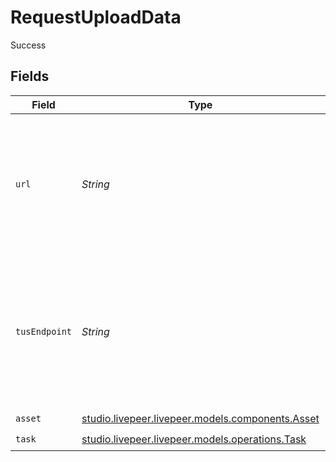 # RequestUploadData

Success


## Fields

| Field                                                                                                                                                                                                       | Type                                                                                                                                                                                                        | Required                                                                                                                                                                                                    | Description                                                                                                                                                                                                 | Example                                                                                                                                                                                                     |
| ----------------------------------------------------------------------------------------------------------------------------------------------------------------------------------------------------------- | ----------------------------------------------------------------------------------------------------------------------------------------------------------------------------------------------------------- | ----------------------------------------------------------------------------------------------------------------------------------------------------------------------------------------------------------- | ----------------------------------------------------------------------------------------------------------------------------------------------------------------------------------------------------------- | ----------------------------------------------------------------------------------------------------------------------------------------------------------------------------------------------------------- |
| `url`                                                                                                                                                                                                       | *String*                                                                                                                                                                                                    | :heavy_check_mark:                                                                                                                                                                                          | The direct upload endpoint for which supports PUT requests. **It is recommended to use the Tus endpoint for a better upload experience.**                                                                   | https://origin.livepeer.com/api/asset/upload/direct?token=eyJhbGciOiJIUzI1NiJ9.eyJtc2ciOiJoZWxsbyBoYWNrZXIsIHRoZXJlJ3Mgbm90aGluZyBmb3IgeW91IGhlcmUg8J-YhiJ9.1YDjmXsqLcgNyMSzT4kXl_kIni46_EuGX_xfqmC7e0Q     |
| `tusEndpoint`                                                                                                                                                                                               | *String*                                                                                                                                                                                                    | :heavy_check_mark:                                                                                                                                                                                          | The [Tus-compatible](https://tus.io/) endpoint for resumable uploads. **This is the recommended way to upload assets.** See the [Tus-js](https://github.com/tus/tus-js-client) client for more information. | https://origin.livepeer.com/api/asset/upload/tus?token=eyJhbGciOiJIUzI1NiJ9.eyJtc2ciOiJoZWxsbyBoYWNrZXIsIHRoZXJlJ3Mgbm90aGluZyBmb3IgeW91IGhlcmUg8J-YhiJ9.1YDjmXsqLcgNyMSzT4kXl_kIni46_EuGX_xfqmC7e0Q        |
| `asset`                                                                                                                                                                                                     | [studio.livepeer.livepeer.models.components.Asset](../../models/components/Asset.md)                                                                                                                        | :heavy_check_mark:                                                                                                                                                                                          | N/A                                                                                                                                                                                                         |                                                                                                                                                                                                             |
| `task`                                                                                                                                                                                                      | [studio.livepeer.livepeer.models.operations.Task](../../models/operations/Task.md)                                                                                                                          | :heavy_check_mark:                                                                                                                                                                                          | N/A                                                                                                                                                                                                         |                                                                                                                                                                                                             |